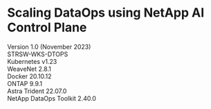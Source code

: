 # Scaling DataOps using NetApp AI Control Plane
Version 1.0 (November 2023) <br />
STRSW-WKS-DTOPS <br />
Kubernetes v1.23 <br />
WeaveNet 2.8.1 <br />
Docker 20.10.12 <br />
ONTAP 9.9.1 <br />
Astra Trident 22.07.0 <br />
NetApp DataOps Toolkit 2.40.0 <br />
